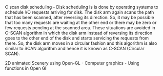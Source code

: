 C scan disk scheduling - Disk scheduling is is done by operating systems to schedule I/O requests arriving for disk. 
The disk arm again scans the path that has been scanned, after reversing its direction. 
So, it may be possible that too many requests are waiting at the other end or there may be zero or few requests pending at the scanned area.
These situations are avoided in C-SCAN algorithm in which the disk arm instead of reversing its direction goes to the other end of the 
disk and starts servicing the requests from there. So, the disk arm moves in a circular fashion and this algorithm is also similar to 
SCAN algorithm and hence it is known as C-SCAN (Circular SCAN).


2D animated Scenery using Open-GL - Computer graphics - Using functions in Open Gl
